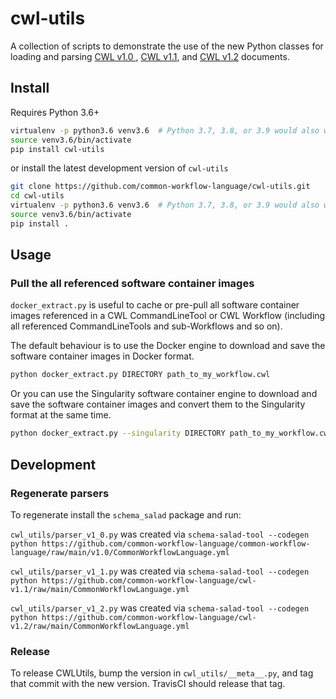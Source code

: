 # cwl-utils

A collection of scripts to demonstrate the use of the new Python classes for
loading and parsing [CWL v1.0 ](https://github.com/common-workflow-language/cwl-utils/blob/main/cwl_utils/parser/v1_0.py),
 [CWL v1.1](https://github.com/common-workflow-language/cwl-utils/blob/main/cwl_utils/parser/v1_1.py),
and [CWL v1.2](https://github.com/common-workflow-language/cwl-utils/blob/main/cwl_utils/parser/v1_2.py)
documents.

## Install

Requires Python 3.6+

``` bash
virtualenv -p python3.6 venv3.6  # Python 3.7, 3.8, or 3.9 would also work
source venv3.6/bin/activate
pip install cwl-utils
```
or install the latest development version of `cwl-utils`

``` bash
git clone https://github.com/common-workflow-language/cwl-utils.git
cd cwl-utils
virtualenv -p python3.6 venv3.6  # Python 3.7, 3.8, or 3.9 would also work
source venv3.6/bin/activate
pip install .
```

## Usage

### Pull the all referenced software container images

`docker_extract.py` is useful to cache or pre-pull all software container images
referenced in a CWL CommandLineTool or CWL Workflow (including all referenced
CommandLineTools and sub-Workflows and so on).

The default behaviour is to use the Docker engine to download and save the software
container images in Docker format.

```bash
python docker_extract.py DIRECTORY path_to_my_workflow.cwl
```

Or you can use the Singularity software container engine to download and save the
software container images and convert them to the Singularity format at the same
time.

```bash
python docker_extract.py --singularity DIRECTORY path_to_my_workflow.cwl
```

## Development

### Regenerate parsers

To regenerate install the `schema_salad` package and run:

`cwl_utils/parser_v1_0.py` was created via
`schema-salad-tool --codegen python https://github.com/common-workflow-language/common-workflow-language/raw/main/v1.0/CommonWorkflowLanguage.yml`

`cwl_utils/parser_v1_1.py` was created via
`schema-salad-tool --codegen python https://github.com/common-workflow-language/cwl-v1.1/raw/main/CommonWorkflowLanguage.yml`

`cwl_utils/parser_v1_2.py` was created via
`schema-salad-tool --codegen python https://github.com/common-workflow-language/cwl-v1.2/raw/main/CommonWorkflowLanguage.yml`


### Release

To release CWLUtils, bump the version in `cwl_utils/__meta__.py`, and tag that
commit with the new version. TravisCI should release that tag.
